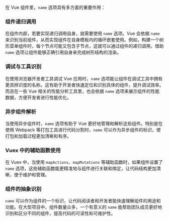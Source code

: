 在 Vue 组件里，`name` 选项具有多方面的重要作用：

### 组件递归调用
在组件内部，若要实现递归调用自身，就需要使用 `name` 选项。Vue 会依据 `name` 来识别当前组件，从而实现组件在自身模板内的循环嵌套使用。例如，构建一个树形菜单组件时，每个节点可能又包含子节点，这就可以通过组件的递归调用，借助 `name` 选项让组件能够正确引用自身来完成树形结构的渲染。

### 调试与工具识别
在使用浏览器开发者工具调试 Vue 应用时，`name` 选项能让组件在调试工具中拥有更具辨识度的名称。这有助于开发者快速定位和识别具体的组件，提升调试效率。而且在一些 Vue 相关的性能分析工具里，也会依据 `name` 选项来展示组件的性能数据，方便开发者进行性能优化。

### 异步组件解析
当使用异步组件时，`name` 选项有助于 Vue 更好地管理和解析这些组件。特别是在使用 Webpack 等打包工具进行代码分割时，`name` 可以作为异步组件的标识，使打包和加载过程更加清晰和有序。

### Vuex 中的辅助函数使用
在 Vuex 中，当使用 `mapActions`、`mapMutations` 等辅助函数时，如果组件设置了 `name` 选项，这些辅助函数能更精准地与组件进行关联和绑定，让代码结构更加清晰，便于维护和管理。

### 组件的抽象识别
`name` 可以作为组件的一个标识，让代码阅读者和开发者能快速理解组件的用途和功能。在大型项目中，组件数量众多，一个有意义的 `name` 能帮助团队成员更好地识别和区分不同的组件，提高代码的可读性和可维护性。 